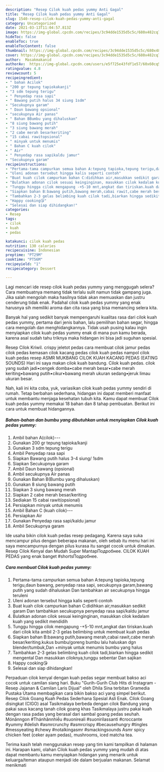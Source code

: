 ```yaml
---
description: "Resep Cilok kuah pedas yummy Anti Gagal"
title: "Resep Cilok kuah pedas yummy Anti Gagal"
slug: 1540-resep-cilok-kuah-pedas-yummy-anti-gagal
category: Uncategorized
date: 2021-03-13T11:04:57.813Z
image: https://img-global.cpcdn.com/recipes/3c94dde1535d5c5c/680x482cq70/cilok-kuah-pedas-yummy-foto-resep-utama.jpg
hideToc: false
enableToc: true
enableTocContent: false
thumbnail: https://img-global.cpcdn.com/recipes/3c94dde1535d5c5c/680x482cq70/cilok-kuah-pedas-yummy-foto-resep-utama.jpg
cover: https://img-global.cpcdn.com/recipes/3c94dde1535d5c5c/680x482cq70/cilok-kuah-pedas-yummy-foto-resep-utama.jpg
author:  Masakmakanid
authorAv:  https://img-global.cpcdn.com/users/e5f725e43fdf1e57/60x60cq50/avatar.jpg
ratingvalue: 4.8
reviewcount: 5
recipeingredient:
- " bahan Acilok"
- "200 gr tepung tapiokakanji"
- "3 sdm tepung terigu"
- " Penyedap rasa sapi"
- " Bawang putih halus 34 siung 1sdm"
- "Secukupnya garam"
- " Daun bawang opsional"
- "secukupnya Air panas"
- " Bahan BBumbu yang dihaluskan"
- "8 siung bawang putih"
- "3 siung bawang merah"
- "2 cabe merah besarkeriting"
- "15 cabai rawitopsional"
- " minyak untuk menumis"
- " Bahan C kuah cilok"
- " Air"
- " Penyedap rasa sapikaldu jamur"
- "Secukupnya garam"
recipeinstructions:
- "Pertama-tama campurkan semua bahan A:tepung tapioka,tepung terigu,daun bawang, penyedap rasa sapi, secukupnya garam,bawang putih yang sudah dihaluskan Dan tambahkan air secukupnya hingga teruleni"
- "Uleni adonan tersebut hingga kalis seperti contoh"
- "Buat kuah cilok campurkan bahan C:didihkan air,masukkan sedikit garam Dan tambahkan secukupnya penyedap rasa sapi/kaldu jamur"
- "Bulatkan adonan cilok sesuai keinginginan, masukkan cilok kedalam kuah yang sedikit mendidih"
- "Tunggu hingga cilok mengapung -+5-10 mnt,angkat dan tiriskan.kuah dari cilok kita ambil 2-3 gelas belimbing untuk membuat kuah pedas"
- "Siapkan bahan B:bawang putih,bawang merah,cabai rawit,cabe merah besar/keriting.kukus bumbu/goreng bumbu lalu haluskan dgn blender/tumbuk,Dan +minyak untuk menumis bumbu yang halus"
- "Tambahkan 2-3 gelas belimbing kuah cilok tadi,biarkan hingga sedikit mengental Dan masukkan ciloknya,tunggu sebentar Dan sajikan"
- "Happy cooking😘"
- "Selesai dan siap dihidangkan!"
categories:
- Resep
tags:
- cilok
- kuah
- pedas

katakunci: cilok kuah pedas 
nutrition: 130 calories
recipecuisine: Indonesian
preptime: "PT29M"
cooktime: "PT56M"
recipeyield: "1"
recipecategory: Dessert

---
```



Lagi mencari ide resep cilok kuah pedas yummy yang menggugah selera? Cara membuatnya memang tidak terlalu sulit namun tidak gampang juga. Jika salah mengolah maka hasilnya tidak akan memuaskan dan justru cenderung tidak enak. Padahal cilok kuah pedas yummy yang enak harusnya sih memiliki aroma dan cita rasa yang bisa memancing selera kita.


Banyak hal yang sedikit banyak mempengaruhi kualitas rasa dari cilok kuah pedas yummy, pertama dari jenis bahan, lalu pemilihan bahan segar, hingga cara mengolah dan menghidangkannya. Tidak usah pusing kalau ingin menyiapkan cilok kuah pedas yummy enak di mana pun kamu berada, karena asal sudah tahu triknya maka hidangan ini bisa jadi suguhan spesial.

Resep Cilok Kriwil. crispy jeletot pedas cara membuat cilok jamur pedas cilok pedas kemasan cilok kacang pedas cilok kuah pedas nampol cilok kuah pedas resep ASMR MUKBANG CILOK KUAH KACANG PEDAS (EATING SOUNDS) Hari ini saya makan cilok kuah bandung. Cilok kuah pedas. cilok yang sudah jadi•cengek domba•cabe merah besar•cabe merah keriting•bawang putih•cikur•bawang merah ukuran sedang•jeruk limau ukuran besar.


Nah, kali ini kita coba, yuk, variasikan cilok kuah pedas yummy sendiri di rumah. Tetap berbahan sederhana, hidangan ini dapat memberi manfaat untuk membantu menjaga kesehatan tubuh kita. Kamu dapat membuat Cilok kuah pedas yummy memakai 18 bahan dan 8 tahap pembuatan. Berikut ini cara untuk membuat hidangannya.

<!--inarticleads1-->

##### Bahan-bahan dan bumbu yang dibutuhkan untuk menyiapkan Cilok kuah pedas yummy:

1. Ambil  bahan A(cilok)---
1. Gunakan 200 gr tepung tapioka/kanji
1. Gunakan 3 sdm tepung terigu
1. Ambil  Penyedap rasa sapi
1. Siapkan  Bawang putih halus 3-4 siung/ 1sdm
1. Siapkan Secukupnya garam
1. Ambil  Daun bawang (opsional)
1. Ambil secukupnya Air panas
1. Gunakan  Bahan B(Bumbu yang dihaluskan)
1. Gunakan 8 siung bawang putih
1. Siapkan 3 siung bawang merah
1. Siapkan 2 cabe merah besar/keriting
1. Sediakan 15 cabai rawit(opsional)
1. Persiapkan  minyak untuk menumis
1. Ambil  Bahan C (kuah cilok)---
1. Persiapkan  Air
1. Gunakan  Penyedap rasa sapi/kaldu jamur
1. Ambil Secukupnya garam


Ide usaha bikin cilok kuah pedas resep pedagang. Karena saya suka mencampur pilus dengan beberapa makanan, oleh sebab itu menu hari ini saya mencampurnya dengan pilus kurasa itu sangat cocok untuk dimakan. Resep Cilok Kenyal dan Mudah Super MantapПодробнее. CILOK KUAH PEDAS yang enak banget #shortsПодробнее. 

<!--inarticleads2-->

##### Cara membuat Cilok kuah pedas yummy:

1. Pertama-tama campurkan semua bahan A:tepung tapioka,tepung terigu,daun bawang, penyedap rasa sapi, secukupnya garam,bawang putih yang sudah dihaluskan Dan tambahkan air secukupnya hingga teruleni
1. Uleni adonan tersebut hingga kalis seperti contoh
1. Buat kuah cilok campurkan bahan C:didihkan air,masukkan sedikit garam Dan tambahkan secukupnya penyedap rasa sapi/kaldu jamur
1. Bulatkan adonan cilok sesuai keinginginan, masukkan cilok kedalam kuah yang sedikit mendidih
1. Tunggu hingga cilok mengapung -+5-10 mnt,angkat dan tiriskan.kuah dari cilok kita ambil 2-3 gelas belimbing untuk membuat kuah pedas
1. Siapkan bahan B:bawang putih,bawang merah,cabai rawit,cabe merah besar/keriting.kukus bumbu/goreng bumbu lalu haluskan dgn blender/tumbuk,Dan +minyak untuk menumis bumbu yang halus
1. Tambahkan 2-3 gelas belimbing kuah cilok tadi,biarkan hingga sedikit mengental Dan masukkan ciloknya,tunggu sebentar Dan sajikan
1. Happy cooking😘
1. Selesai dan siap dihidangkan!

Perpaduan cilok kenyal dengan kuah pedas segar membuat bakso aci cocok untuk camilan siang hari. Buku &#34;Gurih-Gurih Club Hits di Instagram - Resep Jajanan &amp; Camilan Laris Dijual&#34; oleh Dhila Sina terbitan Gramedia Pustaka Utama membagikan cara bikin bakso aci yang simpel berikut. Resep Cilok Goang Kuah Pedas Sederhana Spesial Asli Enak. Cilok Goang disingkat (CIGO) asal Tasikmalaya berbeda dengan cilok Bandung yang pakai saus kacang tanah cilok goang khas Tasikmalaya justru pakai kuah dengan rasa padas yang berasal dari sambal goang pedas seuhah. Mónănngon #Thánhănnhiều #suonireali #suonirilassanti #croccante #yummy #delish #asmrcrunchy #asmrcrispy #becausehungry #tingles #messyeating #chewy #notalkingasmr #smackingsounds Asmr spicy chicken feet (ceker ayam pedas), mushrooms, iced matcha tea. 

Terima kasih telah menggunakan resep yang tim kami tampilkan di halaman ini. Harapan kami, olahan Cilok kuah pedas yummy yang mudah di atas dapat membantu kamu menyiapkan hidangan yang menarik untuk keluarga/teman ataupun menjadi ide dalam berjualan makanan. Selamat menikmati
